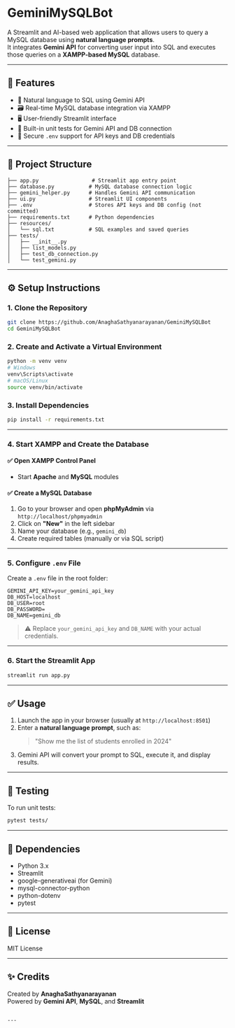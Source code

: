 # GeminiMySQLBot

A Streamlit and AI-based web application that allows users to query a MySQL database using **natural language prompts**.  
It integrates **Gemini API** for converting user input into SQL and executes those queries on a **XAMPP-based MySQL** database.

---

## 🚀 Features

- 💬 Natural language to SQL using Gemini API
- 🗃️ Real-time MySQL database integration via XAMPP
- 🖥️ User-friendly Streamlit interface
- 🧪 Built-in unit tests for Gemini API and DB connection
- 🔐 Secure `.env` support for API keys and DB credentials

---

## 📁 Project Structure

```
├── app.py                 # Streamlit app entry point
├── database.py           # MySQL database connection logic
├── gemini_helper.py      # Handles Gemini API communication
├── ui.py                 # Streamlit UI components
├── .env                  # Stores API keys and DB config (not committed)
├── requirements.txt      # Python dependencies
├── resources/
│   └── sql.txt           # SQL examples and saved queries
├── tests/
│   ├── __init__.py
│   ├── list_models.py
│   ├── test_db_connection.py
│   └── test_gemini.py
```

---

## ⚙️ Setup Instructions

### 1. Clone the Repository
```bash
git clone https://github.com/AnaghaSathyanarayanan/GeminiMySQLBot
cd GeminiMySQLBot
```

### 2. Create and Activate a Virtual Environment
```bash
python -m venv venv
# Windows
venv\Scripts\activate
# macOS/Linux
source venv/bin/activate
```

### 3. Install Dependencies
```bash
pip install -r requirements.txt
```

---

### 4. Start XAMPP and Create the Database

#### ✅ Open XAMPP Control Panel
- Start **Apache** and **MySQL** modules

#### ✅ Create a MySQL Database
1. Go to your browser and open **phpMyAdmin** via `http://localhost/phpmyadmin`
2. Click on **"New"** in the left sidebar
3. Name your database (e.g., `gemini_db`)
4. Create required tables (manually or via SQL script)

---

### 5. Configure `.env` File
Create a `.env` file in the root folder:

```
GEMINI_API_KEY=your_gemini_api_key
DB_HOST=localhost
DB_USER=root
DB_PASSWORD=
DB_NAME=gemini_db
```

> ⚠️ Replace `your_gemini_api_key` and `DB_NAME` with your actual credentials.

---

### 6. Start the Streamlit App
```bash
streamlit run app.py
```

---

## ✅ Usage

1. Launch the app in your browser (usually at `http://localhost:8501`)
2. Enter a **natural language prompt**, such as:
   > "Show me the list of students enrolled in 2024"
3. Gemini API will convert your prompt to SQL, execute it, and display results.

---

## 🧪 Testing

To run unit tests:

```bash
pytest tests/
```

---

## 📌 Dependencies

- Python 3.x
- Streamlit
- google-generativeai (for Gemini)
- mysql-connector-python
- python-dotenv
- pytest

---

## 📄 License

MIT License

---

## ✨ Credits

Created by **AnaghaSathyanarayanan**  
Powered by **Gemini API**, **MySQL**, and **Streamlit**
```

---
